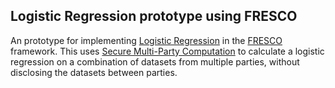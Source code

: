 Logistic Regression prototype using FRESCO
------------------------------------------

An prototype for implementing [Logistic Regression][1] in the [FRESCO][2] framework.
This uses [Secure Multi-Party Computation][3] to calculate a logistic regression on a combination of datasets
from multiple parties, without disclosing the datasets between parties.

[1]: https://en.wikipedia.org/wiki/Logistic_regression
[2]: https://github.com/aicis/fresco
[3]: https://en.wikipedia.org/wiki/Secure_multi-party_computation
